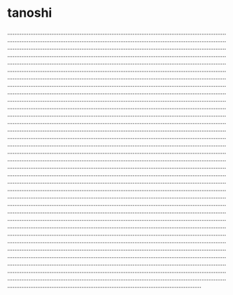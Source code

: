 # tanoshi

......................................................................................................................................................................................................................................................................................................................................................................................................................................................................................................................................................................................................................................................................................................................................................................................................................................................................................................................................................................................................................................................................................................................................................................................................................................................................................................................................................................................................................................................................................................................................................................................................................................................................................................................................................................................................................................................................................................................................................................................................................................................................................................................................................................................................................................................................................................................................................................................................................................................................................................................................................................................................................................................................................................................................................................................................................................................................................................................................................................................................................................................................................................................................................................................................................................................................................................................................................................................................................................................................................................................................................................................................................................................................................................................................................................................................................................................................................................................................................................................................................................................................................................................................................................................................................................................................................................................................................................................................................................................................................................